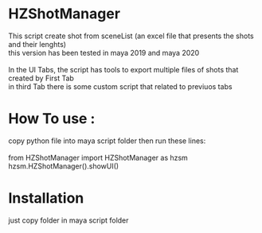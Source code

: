 # HZShotManager
This script create shot from sceneList (an excel file that presents the shots and their lenghts) </br>
this version has been tested in maya 2019 and maya 2020 </br>
</br>
In the UI Tabs, the script has tools to export multiple files of shots that created by First Tab </br>
in third Tab there is some custom script that related to previuos tabs </br>

# How To use :
  copy python file into maya script folder then run these lines: </br>
</br>
from HZShotManager import HZShotManager as hzsm </br>
hzsm.HZShotManager().showUI() </br>

# Installation
just copy folder in maya script folder
